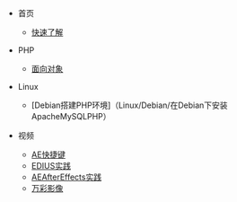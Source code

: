 * 首页
  * [快速了解](/)

* PHP
  * [面向对象](PHP/PHP面向对象)

* Linux
  * [Debian搭建PHP环境]（Linux/Debian/在Debian下安装ApacheMySQLPHP）

* 视频
  * [AE快捷键](Video/AE快捷键)
  * [EDIUS实践](Video/EDIUS实践)
  * [AEAfterEffects实践](Video/AEAfterEffects实践)
  * [万彩影像](Video/万彩影像大师送特别版会员)

